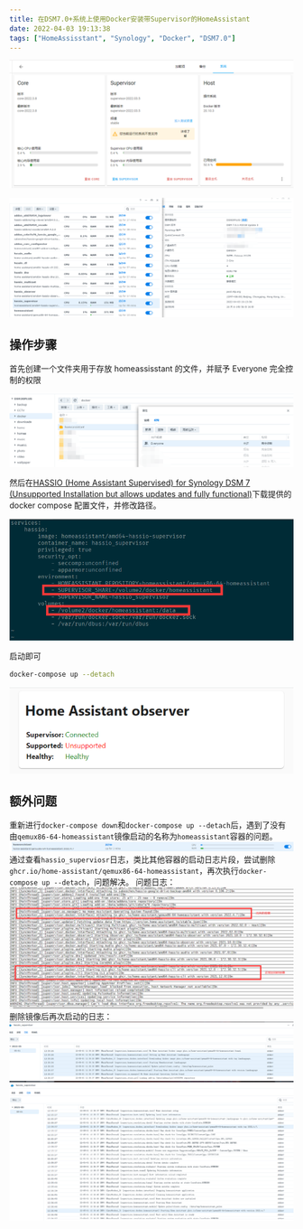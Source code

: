 ```yaml
---
title: 在DSM7.0+系统上使用Docker安装带Supervisor的HomeAssistant
date: 2022-04-03 19:13:38
tags: ["HomeAssisstant", "Synology", "Docker", "DSM7.0"]
---
```


![homeassisstant](/images/20220403192539.png)

![homeassisstant with supervisor on dsm 7.0](/images/20220403191505.png)

<!--more-->

## 操作步骤

首先创建一个文件夹用于存放 homeassisstant 的文件，并赋予 Everyone 完全控制的权限

![homeassisstant folder](/images/20220403191827.png)

然后在[HASSIO (Home Assistant Supervised) for Synology DSM 7 (Unsupported Installation but allows updates and fully functional)](https://gist.github.com/maeneak/851e883eca7cddd7114f7eaed201ca9d)下载提供的 docker compose 配置文件，并修改路径。

![docker compose](/images/20220403192248.png)

启动即可

```bash
docker-compose up --detach
```

![observer](/images/20220403192455.png)

## 额外问题

重新进行`docker-compose down`和`docker-compose up --detach`后，遇到了没有由`qemux86-64-homeassistant`镜像启动的名称为`homeassistant`容器的问题。
![homeassistant container](/images/20220501125803.png)
通过查看`hassio_superviosr`日志，类比其他容器的启动日志片段，尝试删除`ghcr.io/home-assistant/qemux86-64-homeassistant`，再次执行`docker-compose up --detach`，问题解决。
问题日志：
![superviosr log](/images/20220501130305.png)
删除镜像后再次启动的日志：
![superviosr log](/images/20220501130704.png)
![superviosr log](/images/20220501130735.png)